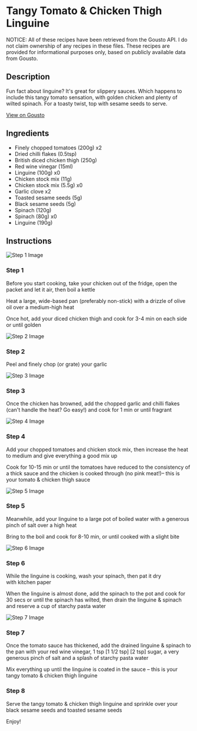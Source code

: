 # Tangy Tomato & Chicken Thigh Linguine

NOTICE: All of these recipes have been retrieved from the Gousto API. I do not claim ownership of any recipes in these files. These recipes are provided for informational purposes only, based on publicly available data from Gousto.

## Description

Fun fact about linguine? It's great for slippery sauces. Which happens to include this tangy tomato sensation, with golden chicken and plenty of wilted spinach. For a toasty twist, top with sesame seeds to serve.

[View on Gousto](https://www.gousto.co.uk/recipes/cookbook/tangy-tomato-chicken-linguine)

## Ingredients

- Finely chopped tomatoes (200g) x2
- Dried chilli flakes (0.5tsp)
- British diced chicken thigh (250g)
- Red wine vinegar (15ml)
- Linguine (100g) x0
- Chicken stock mix (11g)
- Chicken stock mix (5.5g) x0
- Garlic clove x2
- Toasted sesame seeds (5g)
- Black sesame seeds (5g)
- Spinach (120g)
- Spinach (80g) x0
- Linguine (190g)

## Instructions

![Step 1 Image](https://production-media.gousto.co.uk/cms/recipe-step-image/Step-1-1662449900897-x200.jpg)

### Step 1

Before you start cooking, take your chicken out of the fridge, open the packet and let it air, then boil a kettle

Heat a large, wide-based pan (preferably non-stick) with a drizzle of olive oil over a medium-high heat

Once hot, add your diced chicken thigh and cook for 3-4 min on each side or until golden

![Step 2 Image](https://production-media.gousto.co.uk/cms/recipe-step-image/Step-2-1662449904685-x200.jpg)

### Step 2

Peel and finely chop (or grate) your garlic

![Step 3 Image](https://production-media.gousto.co.uk/cms/recipe-step-image/Step-3-1662449907082-x200.jpg)

### Step 3

Once the chicken has browned, add the chopped garlic and chilli flakes (can't handle the heat? Go easy!) and cook for 1 min or until fragrant

![Step 4 Image](https://production-media.gousto.co.uk/cms/recipe-step-image/Step-4-1662449911026-x200.jpg)

### Step 4

Add your chopped tomatoes and chicken stock mix, then increase the heat to medium and give everything a good mix up

Cook for 10-15 min or until the tomatoes have reduced to the consistency of a thick sauce and the chicken is cooked through (no pink meat!)– this is your tomato & chicken thigh sauce

![Step 5 Image](https://production-media.gousto.co.uk/cms/recipe-step-image/Step-5-1662449913738-x200.jpg)

### Step 5

Meanwhile, add your linguine to a large pot of boiled water with a generous pinch of salt over a high heat

Bring to the boil and cook for 8-10 min, or until cooked with a slight bite

![Step 6 Image](https://production-media.gousto.co.uk/cms/recipe-step-image/Step-6-1662449916969-x200.jpg)

### Step 6

While the linguine is cooking, wash your spinach, then pat it dry with kitchen paper

When the linguine is almost done, add the spinach to the pot and cook for 30 secs or until the spinach has wilted, then drain the linguine & spinach and reserve a cup of starchy pasta water

![Step 7 Image](https://production-media.gousto.co.uk/cms/recipe-step-image/Step-7-1662449921132-x200.jpg)

### Step 7

Once the tomato sauce has thickened, add the drained linguine & spinach to the pan with your red wine vinegar, 1 tsp [1 1/2 tsp] [2 tsp] sugar, a very generous pinch of salt and a splash of starchy pasta water

Mix everything up until the linguine is coated in the sauce – this is your tangy tomato & chicken thigh linguine

### Step 8

Serve the tangy tomato & chicken thigh linguine and sprinkle over your black sesame seeds and toasted sesame seeds

Enjoy!

